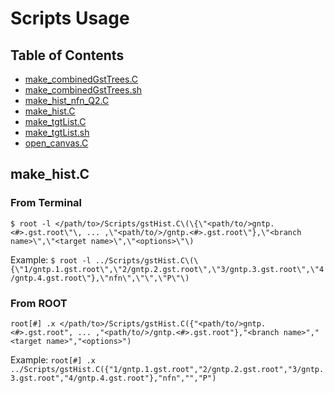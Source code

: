 # Scripts Usage

## Table of Contents
- [make_combinedGstTrees.C](#make_combinedGstTreesC)
- [make_combinedGstTrees.sh](#make_combinedGstTreessh)
- [make_hist_nfn_Q2.C](#make_hist_nfn_Q2C)
- [make_hist.C](#make_histC)
- [make_tgtList.C](#make_tgtListC)
- [make_tgtList.sh](#make_tgtListsh)
- [open_canvas.C](#open_canvasC)

## make_hist.C
### From Terminal

`$ root -l </path/to>/Scripts/gstHist.C\(\{\"<path/to/>gntp.<#>.gst.root\"\, ... ,\"<path/to/>/gntp.<#>.gst.root\"},\"<branch name>\",\"<target name>\",\"<options>\"\)`

Example:
`$ root -l ../Scripts/gstHist.C\(\{\"1/gntp.1.gst.root\",\"2/gntp.2.gst.root\",\"3/gntp.3.gst.root\",\"4/gntp.4.gst.root\"},\"nfn\",\"\",\"P\"\)`

### From ROOT

`root[#] .x </path/to>/Scripts/gstHist.C({"<path/to/>gntp.<#>.gst.root", ... ,"<path/to/>/gntp.<#>.gst.root"},"<branch name>","<target name>","<options>")`

Example:
`root[#] .x ../Scripts/gstHist.C({"1/gntp.1.gst.root","2/gntp.2.gst.root","3/gntp.3.gst.root","4/gntp.4.gst.root"},"nfn","","P")`
